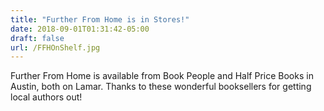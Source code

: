 ```yaml
---
title: "Further From Home is in Stores!"
date: 2018-09-01T01:31:42-05:00
draft: false
url: /FFHOnShelf.jpg
---
```

 Further From Home is available from Book People and Half Price Books in Austin, both on Lamar. Thanks to these wonderful booksellers for getting local authors out!
